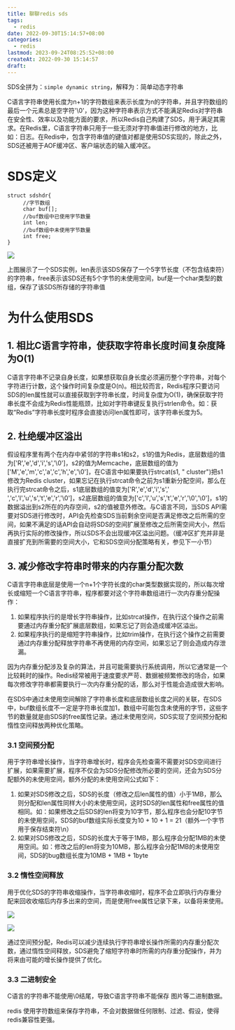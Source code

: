 ```yaml
---
title: 聊聊redis sds
tags:
  - redis
date: 2022-09-30T15:14:57+08:00
categories:
  - redis
lastmod: 2023-09-24T08:25:52+08:00
createAt: 2022-09-30 15:14:57
draft:
---
```


SDS全拼为：`simple dynamic string`，解释为：简单动态字符串

​    C语言字符串使用长度为n+1的字符数组来表示长度为n的字符串，并且字符数组的最后一个元素总是空字符'\0'，因为这种字符串表示方式不能满足Redis对字符串在安全性、效率以及功能方面的要求，所以Redis自己构建了SDS，用于满足其需求。在Redis里，C语言字符串只用于一些无须对字符串值进行修改的地方，比如：日志。在Redis中，包含字符串值的键值对都是使用SDS实现的，除此之外，SDS还被用于AOF缓冲区、客户端状态的输入缓冲区。

<!--more-->

# SDS定义

```
struct sdshdr{
     //字节数组
     char buf[]; 
     //buf数组中已使用字节数量
     int len;
     //buf数组中未使用字节数量
     int free;
}
```

![](../../../%E6%88%91%E7%9A%84%E5%9D%9A%E6%9E%9C%E4%BA%91/Typro%20%E6%96%87%E6%A1%A3%E5%BA%93/%E5%9B%BE%E7%89%87/20200313213825.png)

​    上图展示了一个SDS实例，len表示该SDS保存了一个5字节长度（不包含结束符）的字符串，free表示该SDS还有5个字节的未使用空间，buf是一个char类型的数组，保存了该SDS所存储的字符串值

# **为什么使用SDS**

## **1. 相比C语言字符串，使获取字符串长度时间复杂度降为O(1)**

​    C语言字符串不记录自身长度，如果想获取自身长度必须遍历整个字符串，对每个字符进行计数，这个操作时间复杂度是O(n)。相比较而言，Redis程序只要访问SDS的len属性就可以直接获取到字符串长度，时间复杂度为O(1)，确保获取字符串长度不会成为Redis性能瓶颈，比如对字符串键反复执行strlen命令。如：获取“Redis”字符串长度时程序会直接访问len属性即可，该字符串长度为5。

##  **2. 杜绝缓冲区溢出**

​    假设程序里有两个在内存中紧邻的字符串s1和s2，s1的值为Redis，底层数组的值为['R','e','d','i','s','\0']，s2的值为Memcache，底层数组的值为['M','e','m','c','a','c','h','e','\0']，在C语言中如果要执行strcat(s1, " cluster")把s1修改为Redis cluster，如果忘记在执行strcat命令之前为s1重新分配空间，那么在执行完strcat命令之后，s1底层数组的值变为['R','e','d','i','s',' ','c','l','u','s','t','e','r','\0']，s2底层数组的值变为['c','l','u','s','t','e','r','\0','\0']，s1的数据溢出到s2所在的内存空间，s2的值被意外修改。与C语言不同，当SDS API需要对SDS进行修改时，API会先检查SDS当前剩余空间是否满足修改之后所需的空间，如果不满足的话API会自动将SDS的空间扩展至修改之后所需空间大小，然后再执行实际的修改操作，所以SDS不会出现缓冲区溢出问题。（缓冲区扩充并非是直接扩充到所需要的空间大小，它和SDS空间分配策略有关，参见下一小节）

## **3. 减少修改字符串时带来的内存重分配次数**

​    C语言字符串底层是使用一个n+1个字符长度的char类型数据实现的，所以每次增长或缩短一个C语言字符串，程序都要对这个字符串数组进行一次内存重分配操作：

1. 如果程序执行的是增长字符串操作，比如strcat操作，在执行这个操作之前需要通过内存重分配扩展底层数组，如果忘记了则会造成缓冲区溢出。
2. 如果程序执行的是缩短字符串操作，比如trim操作，在执行这个操作之前需要通过内存重分配释放字符串不再使用的内存空间，如果忘记了则会造成内存泄漏。

​            因为内存重分配涉及复杂的算法，并且可能需要执行系统调用，所以它通常是一个比较耗时的操作。Redis经常被用于速度要求严苛、数据被频繁修改的场合，如果每次修改字符串都需要执行一次内存重分配的话，那么对于性能会造成很大影响。

​            在SDS中通过未使用空间解除了字符串长度和底层数组长度之间的关联，在SDS中，buf数组长度不一定是字符串长度加1，数组中可能包含未使用的字节，这些字节的数量就是由SDS的free属性记录。通过未使用空间，SDS实现了空间预分配和惰性空间释放两种优化策略。

###  **3.1 空间预分配**

​    用于字符串增长操作，当字符串增长时，程序会先检查需不需要对SDS空间进行扩展，如果需要扩展，程序不仅会为SDS分配修改所必要的空间，还会为SDS分配额外的未使用空间，额外分配的未使用空间公式如下：

1. 如果对SDS修改之后，SDS的长度（修改之后len属性的值）小于1MB，那么则分配和len属性同样大小的未使用空间，这时SDS的len属性和free属性的值相同。如：如果修改之后SDS的len将变为10字节，那么程序也会分配10字节的未使用空间，SDS的buf数组实际长度变为10 + 10 + 1 = 21（额外一个字节用于保存结束符\n）
2. 如果对SDS修改之后，SDS的长度大于等于1MB，那么程序会分配1MB的未使用空间。如：修改之后的len将变为10MB，那么程序会分配1MB的未使用空间，SDS的bug数组长度为10MB + 1MB + 1byte

### **3.2 惰性空间释放**

​    用于优化SDS的字符串收缩操作，当字符串收缩时，程序不会立即执行内存重分配来回收收缩后内存多出来的空间，而是使用free属性记录下来，以备将来使用。

![](../../../%E6%88%91%E7%9A%84%E5%9D%9A%E6%9E%9C%E4%BA%91/Typro%20%E6%96%87%E6%A1%A3%E5%BA%93/%E5%9B%BE%E7%89%87/20200313213934.png)

![](../../../%E6%88%91%E7%9A%84%E5%9D%9A%E6%9E%9C%E4%BA%91/Typro%20%E6%96%87%E6%A1%A3%E5%BA%93/%E5%9B%BE%E7%89%87/20200313213920.png)

​    通过空间预分配，Redis可以减少连续执行字符串增长操作所需的内存重分配次数，通过惰性空间释放，SDS避免了缩短字符串时所需的内存重分配操作，并为将来由可能的增长操作提供了优化。

### 3.3 二进制安全

C语言的字符串不能使用\0结尾，导致C语言字符串不能保存 图片等二进制数据。

redis 使用字符数组来保存字符串，不会对数据做任何限制、过滤、假设，使得redis兼容性更强。